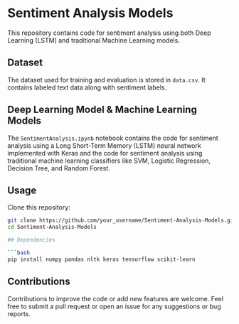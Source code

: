 # Sentiment Analysis Models

This repository contains code for sentiment analysis using both Deep Learning (LSTM) and traditional Machine Learning models.

## Dataset

The dataset used for training and evaluation is stored in `data.csv`. It contains labeled text data along with sentiment labels.

## Deep Learning Model & Machine Learning Models

The `SentimentAnalysis.ipynb` notebook contains the code for sentiment analysis using a Long Short-Term Memory (LSTM) neural network implemented with Keras and the code for sentiment analysis using traditional machine learning classifiers like SVM, Logistic Regression, Decision Tree, and Random Forest.

## Usage

Clone this repository:

```bash
git clone https://github.com/your_username/Sentiment-Analysis-Models.git
cd Sentiment-Analysis-Models

## Dependencies

```bash
pip install numpy pandas nltk keras tensorflow scikit-learn
```

## Contributions

Contributions to improve the code or add new features are welcome. Feel free to submit a pull request or open an issue for any suggestions or bug reports.


